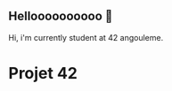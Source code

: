 ## Helloooooooooo 👋

<!DOCTYPE html>
<html>
<head>
    <meta charset="UTF-8">
</head>
<body>
    <p>Hi, i'm currently student at 42 angouleme.</p>
    <h1>Projet 42</h1>
</body> 
</html>
